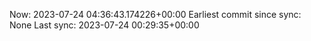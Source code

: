 Now: 2023-07-24 04:36:43.174226+00:00 Earliest commit since sync: None Last sync: 2023-07-24 00:29:35+00:00

